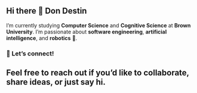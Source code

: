 ## Hi there 👋 Don Destin

I’m currently studying **Computer Science** and **Cognitive Science** at **Brown University**. 
I’m passionate about **software engineering**, **artificial intelligence**, and **robotics** 🤖.

### 💬 Let’s connect!
Feel free to reach out if you’d like to collaborate, share ideas, or just say hi.
---

<!--
**diriho/diriho** is a ✨ _special_ ✨ repository because its `README.md` (this file) appears on your GitHub profile.

Here are some ideas to get you started:

- 🔭 I’m currently working on ...
- 🌱 I’m currently learning ...
- 👯 I’m looking to collaborate on ...
### 🌱 Current Interests
- 🤔 I’m looking for help with ...
- 💬 Ask me about ...
- 📫 How to reach me: ...
- 😄 Pronouns: ...
- ⚡ Fun fact: ...
-->
